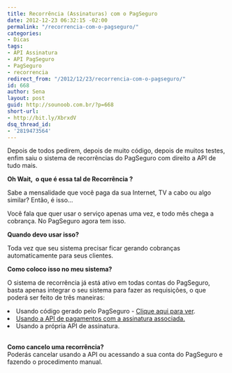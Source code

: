 ```yaml
---
title: Recorrência (Assinaturas) com o PagSeguro
date: 2012-12-23 06:32:15 -02:00
permalink: "/recorrencia-com-o-pagseguro/"
categories:
- Dicas
tags:
- API Assinatura
- API PagSeguro
- PagSeguro
- recorrencia
redirect_from: "/2012/12/23/recorrencia-com-o-pagseguro/"
id: 668
author: Sena
layout: post
guid: http://sounoob.com.br/?p=668
short-url:
- http://bit.ly/XbrxdV
dsq_thread_id:
- '2819473564'
---
```


Depois de todos pedirem, depois de muito código, depois de muitos testes, enfim saiu o sistema de recorrências do PagSeguro com direito a API de tudo mais.

**Oh Wait,  o que é essa tal de Recorrência ?**
  
Sabe a mensalidade que você paga da sua Internet, TV a cabo ou algo similar? Então, é isso…
  
Você fala que quer usar o serviço apenas uma vez, e todo mês chega a cobrança. No PagSeguro agora tem isso.<!--more-->

**Quando devo usar isso?**
  
Toda vez que seu sistema precisar ficar gerando cobranças automaticamente para seus clientes.

**Como coloco isso no meu sistema?**
  
O sistema de recorrência já está ativo em todas contas do PagSeguro, basta apenas integrar o seu sistema para fazer as requisições, o que poderá ser feito de três maneiras:

<li dir="ltr">
  Usando código gerado pelo PagSeguro - <a title="Botão de assinatura PagSeguro" href="https://pagseguro.uol.com.br/integracao/botoes_de_pagamento.jhtml#assinar" target="_blank">Clique aqui para ver</a>.
</li>
<li dir="ltr">
  <a title="Requisição de pagamento do PagSeguro com assinatura associada usando PHP" href="/requisicao-de-pagamento-do-pagseguro-com-assinatura-associada-usando-php/" target="_blank">Usando a API de pagamentos com a assinatura associada.</a>
</li>
<li dir="ltr">
  Usando a própria API de assinatura.
</li>

<b id="internal-source-marker_0.38498711423017085"><br /> Como cancelo uma recorrência?<br /> </b>Poderás cancelar usando a API ou acessando a sua conta do PagSeguro e fazendo o procedimento manual.
